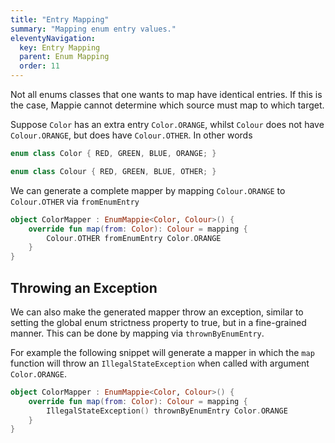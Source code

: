 ```yaml
---
title: "Entry Mapping"
summary: "Mapping enum entry values."
eleventyNavigation:
  key: Entry Mapping
  parent: Enum Mapping
  order: 11
---
```


Not all enums classes that one wants to map have identical entries. If this is the case,
Mappie cannot determine which source must map to which target.

Suppose `Color` has an extra entry `Color.ORANGE`, whilst `Colour` does
not have `Colour.ORANGE`, but does have `Colour.OTHER`. In other words 
```kotlin
enum class Color { RED, GREEN, BLUE, ORANGE; }

enum class Colour { RED, GREEN, BLUE, OTHER; }
```

We can generate a complete mapper by mapping `Colour.ORANGE` to `Colour.OTHER` via `fromEnumEntry`
```kotlin
object ColorMapper : EnumMappie<Color, Colour>() {
    override fun map(from: Color): Colour = mapping {
        Colour.OTHER fromEnumEntry Color.ORANGE
    }
}
```

## Throwing an Exception
We can also make the generated mapper throw an exception, similar to setting the global enum strictness property
to true, but in a fine-grained manner. This can be done by mapping via `thrownByEnumEntry`. 

For example the following snippet will generate a mapper in which the `map` function will throw an `IllegalStateException`
when called with argument `Color.ORANGE`.
```kotlin
object ColorMapper : EnumMappie<Color, Colour>() {
    override fun map(from: Color): Colour = mapping {
        IllegalStateException() thrownByEnumEntry Color.ORANGE
    }
}
```
